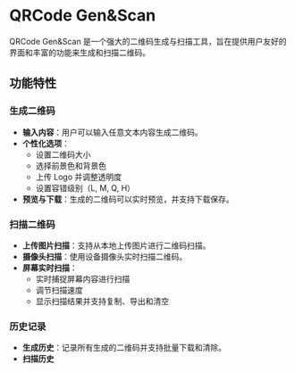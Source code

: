 # QRCode Gen&Scan

QRCode Gen&Scan 是一个强大的二维码生成与扫描工具，旨在提供用户友好的界面和丰富的功能来生成和扫描二维码。

## 功能特性

### 生成二维码
- **输入内容**：用户可以输入任意文本内容生成二维码。
- **个性化选项**：
  - 设置二维码大小
  - 选择前景色和背景色
  - 上传 Logo 并调整透明度
  - 设置容错级别（L, M, Q, H）
- **预览与下载**：生成的二维码可以实时预览，并支持下载保存。

### 扫描二维码
- **上传图片扫描**：支持从本地上传图片进行二维码扫描。
- **摄像头扫描**：使用设备摄像头实时扫描二维码。
- **屏幕实时扫描**：
  - 实时捕捉屏幕内容进行扫描
  - 调节扫描速度
  - 显示扫描结果并支持复制、导出和清空

### 历史记录
- **生成历史**：记录所有生成的二维码并支持批量下载和清除。
- **扫描历史**
